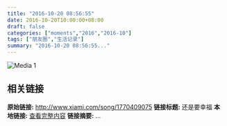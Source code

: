 ```yaml
---
title: "2016-10-20 08:56:55"
date: 2016-10-20T10:00:00+08:00
draft: false
categories: ["moments","2016","2016-10"]
tags: ["朋友圈","生活记录"]
summary: "2016-10-20 08:56:55..."
---
```


![Media 1](/Moments/photos/2016-10-20/201610200856550.jpg)

## 相关链接

**原始链接:** http://www.xiami.com/song/1770409075
**链接标题:** 还是要幸福
**本地链接:** [查看完整内容](/link_content/2016/10/2016-10-20/link_content/)
**链接摘要:** ...


